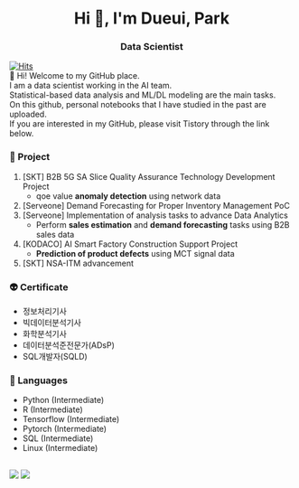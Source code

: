 <h1 align="center">Hi 👋, I'm Dueui, Park</h1>

<h3 align="center">Data Scientist</h3>


[![Hits](https://hits.seeyoufarm.com/api/count/incr/badge.svg?url=https%3A%2F%2Fgithub.com%2Featchu&count_bg=%2379C83D&title_bg=%23555555&icon=&icon_color=%23E7E7E7&title=hits&edge_flat=false)](https://hits.seeyoufarm.com) <br>
👋 Hi! Welcome to my GitHub place. <br>
I am a data scientist working in the AI team. <br>
Statistical-based data analysis and ML/DL modeling are the main tasks. <br>
On this github, personal notebooks that I have studied in the past are uploaded.<br>
If you are interested in my GitHub, please visit Tistory through the link below.



### 🔭 Project
1. [SKT] B2B 5G SA Slice Quality Assurance Technology Development Project
   - qoe value **anomaly detection** using network data
2. [Serveone] Demand Forecasting for Proper Inventory Management PoC
3. [Serveone] Implementation of analysis tasks to advance Data Analytics
   - Perform **sales estimation** and **demand forecasting** tasks using B2B sales data
4. [KODACO] AI Smart Factory Construction Support Project 
   - **Prediction of product defects** using MCT signal data
5. [SKT] NSA-ITM advancement


### 👽 Certificate
- 정보처리기사
- 빅데이터분석기사
- 화학분석기사
- 데이터분석준전문가(ADsP)
- SQL개발자(SQLD)


### 🌱 Languages
 - Python (Intermediate)
 - R (Intermediate)
 - Tensorflow (Intermediate)
 - Pytorch (Intermediate)
 - SQL (Intermediate)
 - Linux (Intermediate)

<h2 align="center"> <contact to me> </h2>

<a href="mailto:hdy2596@gmail.com"><img src="https://img.shields.io/badge/Gmail-D0A9F5?style=flat-square&logo=Gmail&logoColor=white&link=mailto:hdy2596@gmail.com"/></a>
<a href="https://eatchu.tistory.com"><img src="https://img.shields.io/badge/tistory-000000?style=flat-square&logo=Telegraph&logoColor=white"/></a>
  
